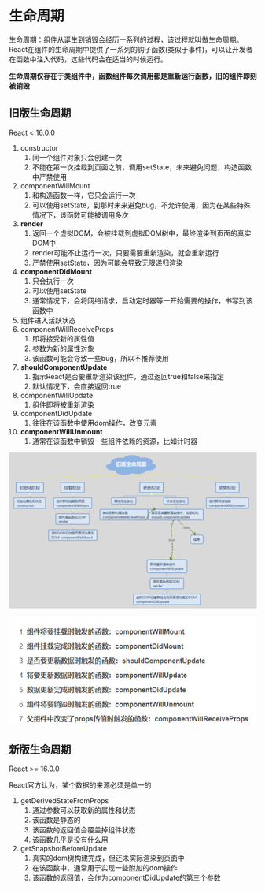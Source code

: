 # 生命周期

生命周期：组件从诞生到销毁会经历一系列的过程，该过程就叫做生命周期。React在组件的生命周期中提供了一系列的钩子函数(类似于事件)，可以让开发者在函数中注入代码，这些代码会在适当的时候运行。

**生命周期仅存在于类组件中，函数组件每次调用都是重新运行函数，旧的组件即刻被销毁**

## 旧版生命周期

React < 16.0.0

1. constructor
    1. 同一个组件对象只会创建一次
    2. 不能在第一次挂载到页面之前，调用setState，未来避免问题，构造函数中严禁使用
2. componentWillMount
    1. 和构造函数一样，它只会运行一次
    2. 可以使用setState，到那时未来避免bug，不允许使用，因为在某些特殊情况下，该函数可能被调用多次
3. **render**
    1. 返回一个虚拟DOM，会被挂载到虚拟DOM树中，最终渲染到页面的真实DOM中
    2. render可能不止运行一次，只要需要重新渲染，就会重新运行
    3. 严禁使用setState，因为可能会导致无限递归渲染
4. **componentDidMount**
    1. 只会执行一次
    2. 可以使用setState
    3. 通常情况下，会将网络请求，启动定时器等一开始需要的操作，书写到该函数中
5. 组件进入活跃状态
6. componentWillReceiveProps
    1. 即将接受新的属性值
    2. 参数为新的属性对象
    3. 该函数可能会导致一些bug，所以不推荐使用
7. **shouldComponentUpdate**
    1. 指示React是否要重新渲染该组件，通过返回true和false来指定
    2. 默认情况下，会直接返回true
8. componentWillUpdate
    1. 组件即将被重新渲染
9. componentDidUpdate
    1. 往往在该函数中使用dom操作，改变元素
10. **componentWillUnmount**
    1. 通常在该函数中销毁一些组件依赖的资源，比如计时器

![avatar](../react-learn/src/assets/oldLife.png)

![avatar](../react-learn/src/assets/Life1.png)

## 新版生命周期

React >= 16.0.0

React官方认为，某个数据的来源必须是单一的
1. getDerivedStateFromProps
    1. 通过参数可以获取新的属性和状态
    2. 该函数是静态的
    3. 该函数的返回值会覆盖掉组件状态
    4. 该函数几乎是没有什么用
2. getSnapshotBeforeUpdate
    1. 真实的dom树构建完成，但还未实际渲染到页面中
    2. 在该函数中，通常用于实现一些附加的dom操作
    3. 该函数的返回值，会作为componentDidUpdate的第三个参数
